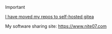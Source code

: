> [!important]
> [I have moved my repos to self-hosted gitea](https://git.nite07.com/nite07)

My software sharing site: https://www.nite07.com
